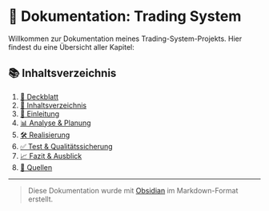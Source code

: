 # 📘 Dokumentation: Trading System

Willkommen zur Dokumentation meines Trading-System-Projekts. Hier findest du eine Übersicht aller Kapitel:

## 📚 Inhaltsverzeichnis

1. [📄 Deckblatt](01_Deckblatt.md)  
2. [📑 Inhaltsverzeichnis](01_Inhaltsverzeichnis.md)  
3. [📘 Einleitung](02_Einleitung.md)  
4. [📊 Analyse & Planung](03_Analyse&Planung.md)  
5. [🛠️ Realisierung](04_Realisierung.md)  
6. [✅ Test & Qualitätssicherung](05_Test&Qualitätssicherung.md)  
7. [📈 Fazit & Ausblick](06_Fazit&Ausblick.md)  
8. [🔗 Quellen](07_Quellen.md)  

---

> Diese Dokumentation wurde mit [Obsidian](https://obsidian.md) im Markdown-Format erstellt.
